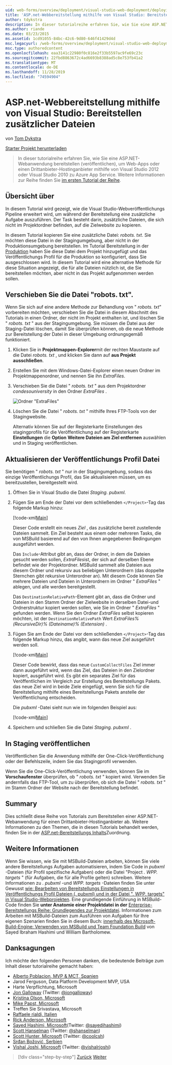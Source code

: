 ```yaml
---
uid: web-forms/overview/deployment/visual-studio-web-deployment/deploying-extra-files
title: 'ASP.net-Webbereitstellung mithilfe von Visual Studio: Bereitstellen zusätzlicher Dateien | Microsoft-Dokumentation'
author: tdykstra
description: In dieser tutorialreihe erfahren Sie, wie Sie eine ASP.NET-Webanwendung bereitstellen (veröffentlichen), um Web-Apps oder einen Drittanbieter-Hostinganbieter zu Azure App Service.
ms.author: riande
ms.date: 03/23/2015
ms.assetid: 1cd91055-84bc-42c6-9d80-646f41429d4d
msc.legacyurl: /web-forms/overview/deployment/visual-studio-web-deployment/deploying-extra-files
msc.type: authoredcontent
ms.openlocfilehash: eaa3141c22980f0c816e2f33b5597ac9fe69c23c
ms.sourcegitcommit: 22fbd8863672c4ad6693b8388ad5c8e753fb41a2
ms.translationtype: MT
ms.contentlocale: de-DE
ms.lasthandoff: 11/28/2019
ms.locfileid: "74594904"
---
```

# <a name="aspnet-web-deployment-using-visual-studio-deploying-extra-files"></a>ASP.net-Webbereitstellung mithilfe von Visual Studio: Bereitstellen zusätzlicher Dateien

von [Tom Dykstra](https://github.com/tdykstra)

[Starter Projekt herunterladen](https://go.microsoft.com/fwlink/p/?LinkId=282627)

> In dieser tutorialreihe erfahren Sie, wie Sie eine ASP.NET-Webanwendung bereitstellen (veröffentlichen), um Web-Apps oder einen Drittanbieter-Hostinganbieter mithilfe von Visual Studio 2012 oder Visual Studio 2010 zu Azure App Service. Weitere Informationen zur Reihe finden Sie [im ersten Tutorial der Reihe](introduction.md).

## <a name="overview"></a>Übersicht über

In diesem Tutorial wird gezeigt, wie die Visual Studio-Webveröffentlichungs Pipeline erweitert wird, um während der Bereitstellung eine zusätzliche Aufgabe auszuführen. Der Task besteht darin, zusätzliche Dateien, die sich nicht im Projektordner befinden, auf die Zielwebsite zu kopieren.

In diesem Tutorial kopieren Sie eine zusätzliche Datei: *robots. txt*. Sie möchten diese Datei in der Stagingumgebung, aber nicht in der Produktionsumgebung bereitstellen. Im Tutorial Bereitstellung in der [Produktion](deploying-to-production.md) haben Sie diese Datei dem Projekt hinzugefügt und das Veröffentlichungs Profil für die Produktion so konfiguriert, dass Sie ausgeschlossen wird. In diesem Tutorial wird eine alternative Methode für diese Situation angezeigt, die für alle Dateien nützlich ist, die Sie bereitstellen möchten, aber nicht in das Projekt aufgenommen werden sollen.

## <a name="move-the-robotstxt-file"></a>Verschieben Sie die Datei "robots. txt".

Wenn Sie sich auf eine andere Methode zur Behandlung von " *robots. txt*" vorbereiten möchten, verschieben Sie die Datei in diesem Abschnitt des Tutorials in einen Ordner, der nicht im Projekt enthalten ist, und löschen Sie " *robots. txt* " aus der Stagingumgebung. Sie müssen die Datei aus der Staging-Datei löschen, damit Sie überprüfen können, ob die neue Methode zur Bereitstellung der Datei in dieser Umgebung ordnungsgemäß funktioniert.

1. Klicken Sie in **Projektmappen-Explorer**mit der rechten Maustaste auf die Datei *robots. txt* , und klicken Sie dann auf **aus Projekt ausschließen**.
2. Erstellen Sie mit dem Windows-Datei-Explorer einen neuen Ordner im Projektmappenordner, und nennen Sie ihn *ExtraFiles*.
3. Verschieben Sie die Datei " *robots. txt* " aus dem Projektordner *condesouniversity* in den Ordner *ExtraFiles* .

    ![Ordner "ExtraFiles"](deploying-extra-files/_static/image1.png)
4. Löschen Sie die Datei " *robots. txt* " mithilfe Ihres FTP-Tools von der Stagingwebsite.

    Alternativ können Sie auf der Registerkarte Einstellungen des stagingprofils für die Veröffentlichung auf der Registerkarte **Einstellungen** die **Option** **Weitere Dateien am Ziel entfernen** auswählen und in Staging veröffentlichen.

## <a name="update-the-publish-profile-file"></a>Aktualisieren der Veröffentlichungs Profil Datei

Sie benötigen " *robots. txt* " nur in der Stagingumgebung, sodass das einzige Veröffentlichungs Profil, das Sie aktualisieren müssen, um es bereitzustellen, bereitgestellt wird.

1. Öffnen Sie in Visual Studio die Datei *Staging. pubxml*.
2. Fügen Sie am Ende der Datei vor dem schließenden `</Project>`-Tag das folgende Markup hinzu:

    [!code-xml[Main](deploying-extra-files/samples/sample1.xml)]

    Dieser Code erstellt ein neues *Ziel* , das zusätzliche bereit zustellende Dateien sammelt. Ein Ziel besteht aus einem oder mehreren Tasks, die von MSBuild basierend auf den von Ihnen angegebenen Bedingungen ausgeführt werden.

    Das `Include`-Attribut gibt an, dass der Ordner, in dem die Dateien gesucht werden sollen, *ExtraFiles*ist, der sich auf derselben Ebene befindet wie der Projektordner. MSBuild sammelt alle Dateien aus diesem Ordner und rekursiv aus beliebigen Unterordnern (das doppelte Sternchen gibt rekursive Unterordner an). Mit diesem Code können Sie mehrere Dateien und Dateien in Unterordnern im Ordner " *ExtraFiles* " ablegen, und alle werden bereitgestellt.

    Das `DestinationRelativePath`-Element gibt an, dass die Ordner und Dateien in den Stamm Ordner der Zielwebsite in derselben Datei-und Ordnerstruktur kopiert werden sollen, wie Sie im Ordner " *ExtraFiles* " gefunden werden. Wenn Sie den Ordner *ExtraFiles* selbst kopieren möchten, ist der `DestinationRelativePath` Wert *ExtraFiles\%(RecursiveDir)% (Dateiname)% (Extension)* .
3. Fügen Sie am Ende der Datei vor dem schließenden `</Project>`-Tag das folgende Markup hinzu, das angibt, wann das neue Ziel ausgeführt werden soll.

    [!code-xml[Main](deploying-extra-files/samples/sample2.xml)]

    Dieser Code bewirkt, dass das neue `CustomCollectFiles` Ziel immer dann ausgeführt wird, wenn das Ziel, das Dateien in den Zielordner kopiert, ausgeführt wird. Es gibt ein separates Ziel für das Veröffentlichen im Vergleich zur Erstellung des Bereitstellungs Pakets. das neue Ziel wird in beide Ziele eingefügt, wenn Sie sich für die Bereitstellung mithilfe eines Bereitstellungs Pakets anstelle der Veröffentlichung entscheiden.

    Die *pubxml* -Datei sieht nun wie im folgenden Beispiel aus:

    [!code-xml[Main](deploying-extra-files/samples/sample3.xml?highlight=53-71)]
4. Speichern und schließen Sie die Datei *Staging. pubxml* .

## <a name="publish-to-staging"></a>In Staging veröffentlichen

Veröffentlichen Sie die Anwendung mithilfe der One-Click-Veröffentlichung oder der Befehlszeile, indem Sie das Stagingprofil verwenden.

Wenn Sie die One-Click-Veröffentlichung verwenden, können Sie im **Vorschaufenster** überprüfen, ob " *robots. txt* " kopiert wird. Verwenden Sie andernfalls das FTP-Tool, um zu überprüfen, ob sich die Datei " *robots. txt* " im Stamm Ordner der Website nach der Bereitstellung befindet.

## <a name="summary"></a>Summary

Dies schließt diese Reihe von Tutorials zum Bereitstellen einer ASP.NET-Webanwendung für einen Drittanbieter-Hostinganbieter ab. Weitere Informationen zu den Themen, die in diesen Tutorials behandelt werden, finden Sie in der [ASP.net-Bereitstellungs Inhalts](https://go.microsoft.com/fwlink/p/?LinkId=282413)Zuordnung.

## <a name="more-information"></a>Weitere Informationen

Wenn Sie wissen, wie Sie mit MSBuild-Dateien arbeiten, können Sie viele andere Bereitstellungs Aufgaben automatisieren, indem Sie Code in *pubxml* -Dateien (für Profil spezifische Aufgaben) oder die Datei "Project *. WPP. targets* " (für Aufgaben, die für alle Profile gelten) schreiben. Weitere Informationen zu *. pubxml* -und *WPP. targets* -Dateien finden Sie unter Gewusst [wie: Bearbeiten von Bereitstellungs Einstellungen in Veröffentlichungs Profil Dateien (. pubxml) und in der Datei ". WPP. targets" in Visual Studio-Webprojekten](https://msdn.microsoft.com/library/ff398069). Eine grundlegende Einführung in MSBuild-Code finden Sie **unter Anatomie einer Projektdatei in der** [Enterprise-Bereitstellungs Reihe: Grundlegendes zur Projektdatei](../web-deployment-in-the-enterprise/understanding-the-project-file.md). Informationen zum Arbeiten mit MSBuild-Dateien zum Ausführen von Aufgaben für Ihre eigenen Szenarien finden Sie in diesem Buch: [innerhalb des Microsoft-Build-Engine: Verwenden von MSBuild und Team Foundation Build](http://msbuildbook.com) von Sayed Ibraham Hashimi und William Bartholomew.

## <a name="acknowledgements"></a>Danksagungen

Ich möchte den folgenden Personen danken, die bedeutende Beiträge zum Inhalt dieser tutorialreihe gemacht haben:

- [Alberto Poblacion, MVP &amp; MCT, Spanien](https://mvp.microsoft.com/mvp/Alberto%20Poblacion%20Bolano-36772)
- Jarod Ferguson, Data Platform Development MVP, USA
- Harte Verpflichtung, Microsoft
- [Jon Galloway](https://weblogs.asp.net/jgalloway) (Twitter: [@jongalloway](http://twitter.com/jongalloway))
- [Kristina Olson, Microsoft](https://blogs.iis.net/krolson/default.aspx)
- [Mike Papst, Microsoft](http://www.mikepope.com/blog/DisplayBlog.aspx)
- Treffen Sie Srivastava, Microsoft
- [Raffaele rialdi, Italien](http://www.iamraf.net/)
- [Rick Anderson, Microsoft](https://blogs.msdn.com/b/rickandy/)
- [Sayed Hashimi, Microsoft](http://sedodream.com/default.aspx)(Twitter: [@sayedihashimi](http://twitter.com/sayedihashimi))
- [Scott Hanselman](http://www.hanselman.com/blog/) (Twitter: [@shanselman](http://twitter.com/shanselman))
- [Scott Hunter, Microsoft](https://blogs.msdn.com/b/scothu/) (Twitter: [@coolcsh](http://twitter.com/coolcsh))
- [Srđan Božović, Serbien](http://msforge.net/blogs/zmajcek/)
- [Vishal Joshi, Microsoft](http://vishaljoshi.blogspot.com/) (Twitter: [@vishalrjoshi](http://twitter.com/vishalrjoshi))

> [!div class="step-by-step"]
> [Zurück](command-line-deployment.md)
> [Weiter](troubleshooting.md)
